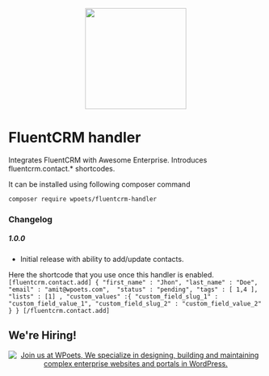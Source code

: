 <p align="center">
<a href="https://www.wpoets.com/" target="_blank"><img width="200"src="https://www.wpoets.com/wp-content/uploads/2018/05/WPoets-logo-1.svg"></a>
</p>

# FluentCRM handler

Integrates FluentCRM with Awesome Enterprise. Introduces fluentcrm.contact.* shortcodes.

It can be installed using following composer command

`composer require wpoets/fluentcrm-handler`

### Changelog  

##### 1.0.0  
* Initial release with ability to add/update contacts.

Here the shortcode that you use once this handler is enabled.
`[fluentcrm.contact.add]
{
		"first_name" : "Jhon",
    "last_name" : "Doe",
    "email" : "amit@wpoets.com", 
    "status" : "pending",
    "tags" : [ 1,4 ],
    "lists" : [1] ,
    "custom_values" :{
        "custom_field_slug_1" : "custom_field_value_1",
        "custom_field_slug_2" : "custom_field_value_2"
    }
}
[/fluentcrm.contact.add]`


## We're Hiring!

<p align="center">
<a href="https://www.wpoets.com/careers/"><img src="https://www.wpoets.com/wp-content/uploads/2020/11/work-with-us_1776x312.png" alt="Join us at WPoets, We specialize in designing, building and maintaining complex enterprise websites and portals in WordPress."></a>
</p>
